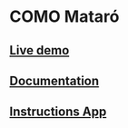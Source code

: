 # COMO Mataró

## [Live demo](https://como-web-app.web.app/)

## [Documentation](comomataro-docs/README.md)

## [Instructions App](comomataro-app/README.md)